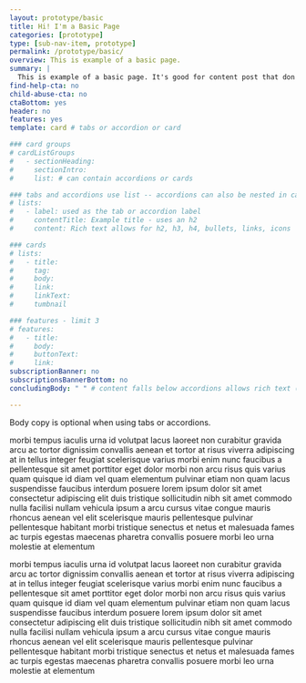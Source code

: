 ```yaml
---
layout: prototype/basic
title: Hi! I'm a Basic Page
categories: [prototype]
type: [sub-nav-item, prototype]
permalink: /prototype/basic/
overview: This is example of a basic page.
summary: |
  This is example of a basic page. It's good for content post that don't have a need for a lot of functionality. There are options to show the page header with a blue background to give more of a landing page look and/or to display the CTA Cards.
find-help-cta: no
child-abuse-cta: no
ctaBottom: yes
header: no
features: yes
template: card # tabs or accordion or card

### card groups
# cardListGroups
#   - sectionHeading:
#     sectionIntro:
#     list: # can contain accordions or cards

### tabs and accordions use list -- accordions can also be nested in card groups
# lists:
#   - label: used as the tab or accordion label
#     contentTitle: Example title - uses an h2 
#     content: Rich text allows for h2, h3, h4, bullets, links, icons

### cards
# lists:
#   - title:
#     tag:
#     body:
#     link:
#     linkText:
#     tumbnail

### features - limit 3
# features:
#   - title:
#     body:
#     buttonText:
#     link:
subscriptionBanner: no
subscriptionsBannerBottom: no
concludingBody: " " # content falls below accordions allows rich text (markdownify)

---
```


Body copy is optional when using tabs or accordions.

morbi tempus iaculis urna id volutpat lacus laoreet non curabitur gravida arcu ac tortor dignissim convallis aenean et tortor at risus viverra adipiscing at in tellus integer feugiat scelerisque varius morbi enim nunc faucibus a pellentesque sit amet porttitor eget dolor morbi non arcu risus quis varius quam quisque id diam vel quam elementum pulvinar etiam non quam lacus suspendisse faucibus interdum posuere lorem ipsum dolor sit amet consectetur adipiscing elit duis tristique sollicitudin nibh sit amet commodo nulla facilisi nullam vehicula ipsum a arcu cursus vitae congue mauris rhoncus aenean vel elit scelerisque mauris pellentesque pulvinar pellentesque habitant morbi tristique senectus et netus et malesuada fames ac turpis egestas maecenas pharetra convallis posuere morbi leo urna molestie at elementum

morbi tempus iaculis urna id volutpat lacus laoreet non curabitur gravida arcu ac tortor dignissim convallis aenean et tortor at risus viverra adipiscing at in tellus integer feugiat scelerisque varius morbi enim nunc faucibus a pellentesque sit amet porttitor eget dolor morbi non arcu risus quis varius quam quisque id diam vel quam elementum pulvinar etiam non quam lacus suspendisse faucibus interdum posuere lorem ipsum dolor sit amet consectetur adipiscing elit duis tristique sollicitudin nibh sit amet commodo nulla facilisi nullam vehicula ipsum a arcu cursus vitae congue mauris rhoncus aenean vel elit scelerisque mauris pellentesque pulvinar pellentesque habitant morbi tristique senectus et netus et malesuada fames ac turpis egestas maecenas pharetra convallis posuere morbi leo urna molestie at elementum